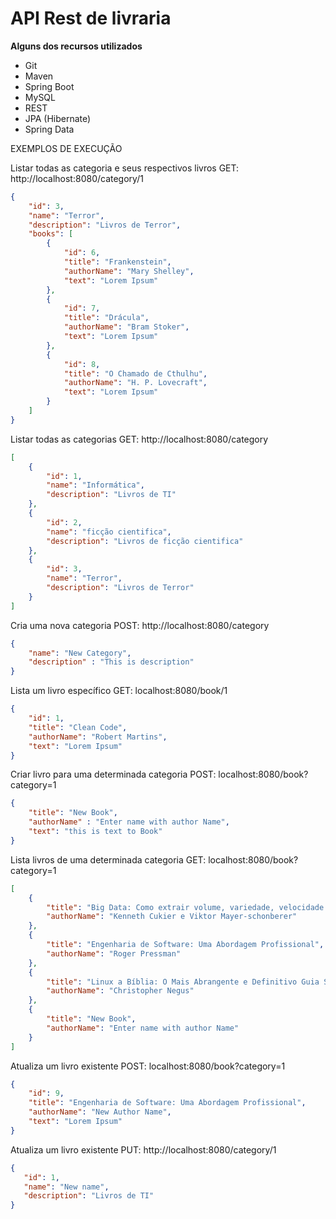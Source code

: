 **API Rest de livraria**
========================================================================

**Alguns dos recursos utilizados**
- Git 
- Maven 
- Spring Boot 
- MySQL
- REST 
- JPA (Hibernate) 
- Spring Data 

EXEMPLOS DE EXECUÇÃO

Listar todas as categoria e seus respectivos livros GET: http://localhost:8080/category/1

```json
{
    "id": 3,
    "name": "Terror",
    "description": "Livros de Terror",
    "books": [
        {
            "id": 6,
            "title": "Frankenstein",
            "authorName": "Mary Shelley",
            "text": "Lorem Ipsum"
        },
        {
            "id": 7,
            "title": "Drácula",
            "authorName": "Bram Stoker",
            "text": "Lorem Ipsum"
        },
        {
            "id": 8,
            "title": "O Chamado de Cthulhu",
            "authorName": "H. P. Lovecraft",
            "text": "Lorem Ipsum"
        }
    ]
}
```

Listar todas as categorias GET: http://localhost:8080/category

```json
[
    {
        "id": 1,
        "name": "Informática",
        "description": "Livros de TI"
    },
    {
        "id": 2,
        "name": "ficção cientifica",
        "description": "Livros de ficção cientifica"
    },
    {
        "id": 3,
        "name": "Terror",
        "description": "Livros de Terror"
    }
]
```

Cria uma nova categoria POST: http://localhost:8080/category

```json
{
    "name": "New Category",
    "description" : "This is description"
}
```

Lista um livro específico GET: localhost:8080/book/1

```json
{
    "id": 1,
    "title": "Clean Code",
    "authorName": "Robert Martins",
    "text": "Lorem Ipsum"
}
```

Criar livro para uma determinada categoria POST: localhost:8080/book?category=1

```json
{
    "title": "New Book",
    "authorName" : "Enter name with author Name",
    "text": "this is text to Book"
}
```

Lista livros de uma determinada categoria GET: localhost:8080/book?category=1

```json
[
    {
        "title": "Big Data: Como extrair volume, variedade, velocidade e valor da avalanche de informação cotidiana",
        "authorName": "Kenneth Cukier e Viktor Mayer-schonberer"
    },
    {
        "title": "Engenharia de Software: Uma Abordagem Profissional",
        "authorName": "Roger Pressman"
    },
    {
        "title": "Linux a Bíblia: O Mais Abrangente e Definitivo Guia Sobre Linux",
        "authorName": "Christopher Negus"
    },
    {
        "title": "New Book",
        "authorName": "Enter name with author Name"
    }
]
```

Atualiza um livro existente POST: localhost:8080/book?category=1

```json
{
    "id": 9,
    "title": "Engenharia de Software: Uma Abordagem Profissional",
    "authorName": "New Author Name",
    "text": "Lorem Ipsum"
}
```


Atualiza um livro existente PUT: http://localhost:8080/category/1

```json
{
   "id": 1,
   "name": "New name",
   "description": "Livros de TI"
}
```
